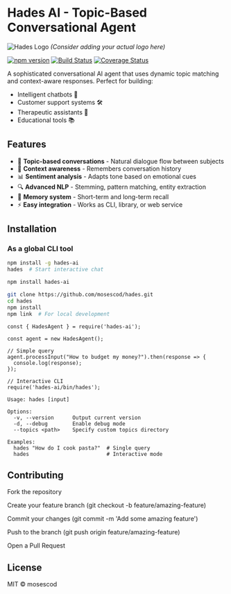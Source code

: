 # Hades AI - Topic-Based Conversational Agent

![Hades Logo](https://via.placeholder.com/150x50?text=Hades+AI) 
*(Consider adding your actual logo here)*

[![npm version](https://img.shields.io/npm/v/hades-ai.svg)](https://www.npmjs.com/package/hades-ai)
[![Build Status](https://img.shields.io/travis/yourusername/hades-ai/main.svg)](https://travis-ci.org/yourusername/hades-ai)
[![Coverage Status](https://coveralls.io/repos/github/yourusername/hades-ai/badge.svg)](https://coveralls.io/github/yourusername/hades-ai)

A sophisticated conversational AI agent that uses dynamic topic matching and context-aware responses. Perfect for building:
- Intelligent chatbots 💬
- Customer support systems 🛠️
- Therapeutic assistants 🧠
- Educational tools 📚

## Features

- 🧩 **Topic-based conversations** - Natural dialogue flow between subjects
- 🧠 **Context awareness** - Remembers conversation history
- 📊 **Sentiment analysis** - Adapts tone based on emotional cues
- 🔍 **Advanced NLP** - Stemming, pattern matching, entity extraction
- 💾 **Memory system** - Short-term and long-term recall
- ⚡ **Easy integration** - Works as CLI, library, or web service

## Installation

### As a global CLI tool
```bash
npm install -g hades-ai
hades  # Start interactive chat
```

```bash
npm install hades-ai
```

```bash
git clone https://github.com/mosescod/hades.git
cd hades
npm install
npm link  # For local development
```

``` 
const { HadesAgent } = require('hades-ai');

const agent = new HadesAgent();

// Simple query
agent.processInput("How to budget my money?").then(response => {
  console.log(response);
});

// Interactive CLI
require('hades-ai/bin/hades');
```

```
Usage: hades [input]

Options:
  -v, --version      Output current version
  -d, --debug        Enable debug mode
  --topics <path>    Specify custom topics directory

Examples:
  hades "How do I cook pasta?"  # Single query
  hades                         # Interactive mode
  ```

## Contributing
Fork the repository

Create your feature branch (git checkout -b feature/amazing-feature)

Commit your changes (git commit -m 'Add some amazing feature')

Push to the branch (git push origin feature/amazing-feature)

Open a Pull Request

## License
MIT © mosescod